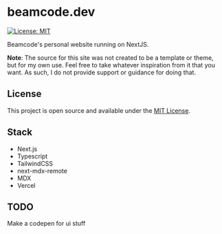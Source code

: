 # beamcode.dev

[![License: MIT](https://img.shields.io/badge/License-MIT-blue.svg)](https://opensource.org/licenses/MIT)

Beamcode's personal website running on NextJS.

**Note**: The source for this site was not created to be a template or theme, but for my own use. Feel free to take whatever inspiration from it that you want. As such, I do not provide support or guidance for doing that.

## License

This project is open source and available under the [MIT License](LICENSE).

## Stack

- Next.js
- Typescript
- TailwindCSS
- next-mdx-remote
- MDX
- Vercel

## TODO

Make a codepen for ui stuff
